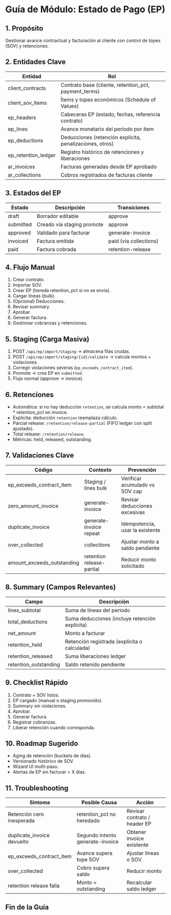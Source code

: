 # Guía de Módulo: Estado de Pago (EP)

## 1. Propósito

Gestionar avance contractual y facturación al cliente con control de topes (SOV) y retenciones.

## 2. Entidades Clave

| Entidad | Rol |
|---------|-----|
| client_contracts | Contrato base (cliente, retention_pct, payment_terms) |
| client_sov_items | Ítems y topes económicos (Schedule of Values) |
| ep_headers | Cabeceras EP (estado, fechas, referencia contrato) |
| ep_lines | Avance monetario del periodo por ítem |
| ep_deductions | Deducciones (retención explícita, penalizaciones, otros) |
| ep_retention_ledger | Registro histórico de retenciones y liberaciones |
| ar_invoices | Facturas generadas desde EP aprobado |
| ar_collections | Cobros registrados de facturas cliente |

## 3. Estados del EP

| Estado | Descripción | Transiciones |
|--------|-------------|--------------|
| draft | Borrador editable | approve |
| submitted | Creado vía staging promote | approve |
| approved | Validado para facturar | generate-invoice |
| invoiced | Factura emitida | paid (via collections) |
| paid | Factura cobrada | retention-release |

## 4. Flujo Manual

1. Crear contrato.
2. Importar SOV.
3. Crear EP (hereda retention_pct si no se envía).
4. Cargar líneas (bulk).
5. (Opcional) Deducciones.
6. Revisar summary.
7. Aprobar.
8. Generar factura.
9. Gestionar cobranzas y retenciones.

## 5. Staging (Carga Masiva)

1. POST `/api/ep/import/staging` → almacena filas crudas.
2. POST `/api/ep/import/staging/{id}/validate` → calcula montos + violaciones.
3. Corregir violaciones severas (`ep_exceeds_contract_item`).
4. Promote → crea EP en `submitted`.
5. Flujo normal (approve → invoice).

## 6. Retenciones

- Automática: si no hay deducción `retention`, se calcula monto = subtotal * retention_pct en invoice.
- Explícita: deducción `retention` reemplaza cálculo.
- Parcial release: `/retention/release-partial` (FIFO ledger con split ajustado).
- Total release: `/retention/release`.
- Métricas: held, released, outstanding.

## 7. Validaciones Clave

| Código | Contexto | Prevención |
|--------|----------|-----------|
| ep_exceeds_contract_item | Staging / lines bulk | Verificar acumulado vs SOV cap |
| zero_amount_invoice | generate-invoice | Revisar deducciones excesivas |
| duplicate_invoice | generate-invoice repeat | Idempotencia, usar la existente |
| over_collected | collections | Ajustar monto a saldo pendiente |
| amount_exceeds_outstanding | retention release-partial | Reducir monto solicitado |

## 8. Summary (Campos Relevantes)

| Campo | Descripción |
|-------|-------------|
| lines_subtotal | Suma de líneas del periodo |
| total_deductions | Suma deducciones (incluye retención explícita) |
| net_amount | Monto a facturar |
| retention_held | Retención registrada (explícita o calculada) |
| retention_released | Suma liberaciones ledger |
| retention_outstanding | Saldo retenido pendiente |

## 9. Checklist Rápido

1. Contrato + SOV listos.
2. EP cargado (manual o staging promovido).
3. Summary sin violaciones.
4. Aprobar.
5. Generar factura.
6. Registrar cobranzas.
7. Liberar retención cuando corresponda.

## 10. Roadmap Sugerido

- Aging de retención (buckets de días).
- Versionado histórico de SOV.
- Wizard UI multi-paso.
- Alertas de EP sin facturar > X días.

## 11. Troubleshooting

| Síntoma | Posible Causa | Acción |
|---------|---------------|--------|
| Retención cero inesperada | retention_pct no heredado | Revisar contrato / header EP |
| duplicate_invoice devuelto | Segundo intento generate-invoice | Obtener invoice existente |
| ep_exceeds_contract_item | Avance supera tope SOV | Ajustar líneas o SOV |
| over_collected | Cobro supera saldo | Reducir monto |
| retention release falla | Monto > outstanding | Recalcular saldo ledger |

## Fin de la Guía
